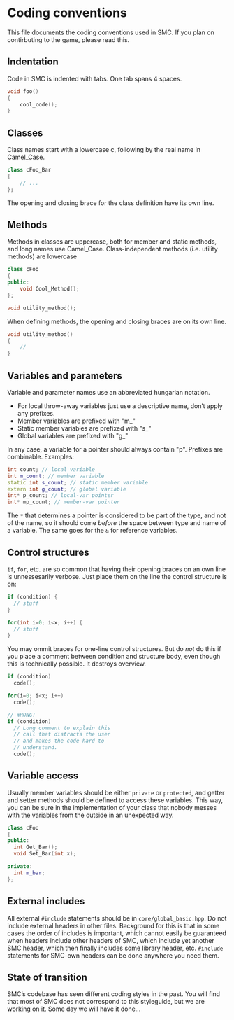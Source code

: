 Coding conventions
==================

This file documents the coding conventions used in SMC. If you plan on
contirbuting to the game, please read this.

Indentation
-----------

Code in SMC is indented with tabs. One tab spans 4 spaces.

~~~~~~~~~~~~~~~~~~~~~~~~~~ c++
void foo()
{
	cool_code();
}
~~~~~~~~~~~~~~~~~~~~~~~~~~

Classes
-------

Class names start with a lowercase c, following by the real name in
Camel_Case.

~~~~~~~~~~~~~~~~~~~~~~~~~~~ c++
class cFoo_Bar
{
	// ...
};
~~~~~~~~~~~~~~~~~~~~~~~~~~~

The opening and closing brace for the class definition have its own line.

Methods
-------

Methods in classes are uppercase, both for member and static
methods, and long names use Camel_Case. Class-independent methods
(i.e. utility methods) are lowercase

~~~~~~~~~~~~~~~~~~~~~~~~~~~~ c++
class cFoo
{
public:
	void Cool_Method();
};

void utility_method();
~~~~~~~~~~~~~~~~~~~~~~~~~~~~

When defining methods, the opening and closing braces are on its own
line.

~~~~~~~~~~~~~~~~~~~~~~~~~~~~ c++
void utility_method()
{
	//
}
~~~~~~~~~~~~~~~~~~~~~~~~~~~~

Variables and parameters
------------------------

Variable and parameter names use an abbreviated hungarian
notation.

* For local throw-away variables just use a descriptive name,
  don’t apply any prefixes.
* Member variables are prefixed with "m_"
* Static member variables are prefixed with "s_"
* Global variables are prefixed with "g_"

In any case, a variable for a pointer should always contain
"p". Prefixes are combinable. Examples:

~~~~~~~~~~~~~~~~~~~~~~~~~~~~ c++
int count; // local variable
int m_count; // member variable
static int s_count; // static member variable
extern int g_count; // global variable
int* p_count; // local-var pointer
int* mp_count; // member-var pointer
~~~~~~~~~~~~~~~~~~~~~~~~~~~~

The `*` that determines a pointer is considered to be part of the
type, and not of the name, so it should come *before* the space
between type and name of a variable. The same goes for the `&` for
reference variables.

Control structures
------------------

`if`, `for`, etc. are so common that having their opening braces on an
own line is unnessesarily verbose. Just place them on the line the
control structure is on:

~~~~~~~~~~~~~~~~~~~~~~~~~~~~ c++
if (condition) {
  // stuff
}

for(int i=0; i<x; i++) {
  // stuff
}
~~~~~~~~~~~~~~~~~~~~~~~~~~~~

You may ommit braces for one-line control structures. But do *not* do
this if you place a comment between condition and structure body, even
though this is technically possible. It destroys overview.

~~~~~~~~~~~~~~~~~~~~~~~~~~~~ c++
if (condition)
  code();

for(i=0; i<x; i++)
  code();

// WRONG!
if (condition)
  // Long comment to explain this
  // call that distracts the user
  // and makes the code hard to
  // understand.
  code();
~~~~~~~~~~~~~~~~~~~~~~~~~~~~

Variable access
---------------

Usually member variables should be either `private` or `protected`,
and getter and setter methods should be defined to access these
variables. This way, you can be sure in the implementation of your
class that nobody messes with the variables from the outside in an
unexpected way.

~~~~~~~~~~~~~~~~~~~~~~~~~~~~ c++
class cFoo
{
public:
  int Get_Bar();
  void Set_Bar(int x);

private:
  int m_bar;
};
~~~~~~~~~~~~~~~~~~~~~~~~~~~~

External includes
-----------------

All external `#include` statements should be in
`core/global_basic.hpp`. Do not include external headers in other
files. Background for this is that in some cases the order of includes
is important, which cannot easily be guaranteed when headers include
other headers of SMC, which include yet another SMC header, which then
finally includes some library header, etc. `#include` statements for
SMC-own headers can be done anywhere you need them.

State of transition
-------------------

SMC’s codebase has seen different coding styles in the past. You will
find that most of SMC does not correspond to this styleguide, but we
are working on it. Some day we will have it done...
